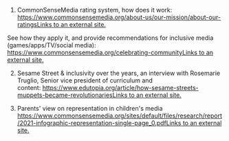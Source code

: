 1. CommonSenseMedia rating system, how does it work:  
[https://www.commonsensemedia.org/about-us/our-mission/about-our-ratingsLinks to an external site.](https://www.commonsensemedia.org/about-us/our-mission/about-our-ratings "https://www.commonsensemedia.org/about-us/our-mission/about-our-ratings")

See how they apply it, and provide recommendations for inclusive media (games/apps/TV/social media):   
[https://www.commonsensemedia.org/celebrating-communityLinks to an external site.](https://www.commonsensemedia.org/celebrating-community "https://www.commonsensemedia.org/celebrating-community")

2. Sesame Street & inclusivity over the years, an interview with Rosemarie Truglio, Senior vice president of curriculum and content: [https://www.edutopia.org/article/how-sesame-streets-muppets-became-revolutionariesLinks to an external site.](https://www.edutopia.org/article/how-sesame-streets-muppets-became-revolutionaries)

3. Parents' view on representation in children's media  
[https://www.commonsensemedia.org/sites/default/files/research/report/2021-infographic-representation-single-page_0.pdfLinks to an external site.](https://www.commonsensemedia.org/sites/default/files/research/report/2021-infographic-representation-single-page_0.pdf)
